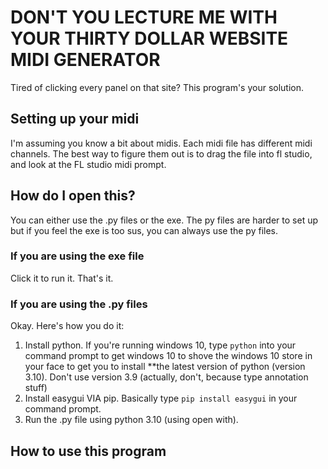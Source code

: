 # DON'T YOU LECTURE ME WITH YOUR THIRTY DOLLAR WEBSITE MIDI GENERATOR
Tired of clicking every panel on that site? This program's your solution.

## Setting up your midi
I'm assuming you know a bit about midis. Each midi file
has different midi channels. The best way to figure them out
is to drag the file into fl studio, and look at the FL studio midi prompt.



## How do I open this?
You can either use the .py files or the exe. The py files are harder to set up
but if you feel the exe is too sus, you can always use the py files.

### If you are using the exe file
Click it to run it. That's it.

### If you are using the .py files
Okay. Here's how you do it:

1. Install python. If you're running windows 10, type ``python``
into your command prompt to get windows 10 to shove the windows 10
store in your face to get you to install **the latest version of python
(version 3.10). Don't use version 3.9 (actually, don't, because type annotation
stuff)
2. Install easygui VIA pip. Basically type ``pip install easygui`` in your
command prompt.
3. Run the .py file using python 3.10 (using open with).

## How to use this program
